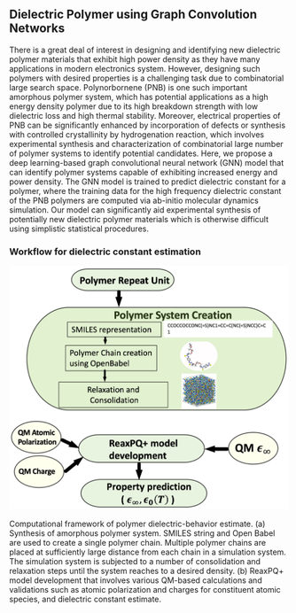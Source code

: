## Dielectric Polymer using Graph Convolution Networks

There is a great deal of interest in designing and identifying new dielectric polymer materials that exhibit high power density as they have many applications in modern electronics system. 
However, designing such polymers with desired properties is a challenging task due to combinatorial large search space. 
Polynorbornene (PNB) is one such important amorphous polymer system, which has potential applications as a high energy density polymer due to its high breakdown strength with low dielectric loss and high thermal stability. Moreover, electrical properties of PNB can be significantly enhanced by incorporation of defects or synthesis with controlled crystallinity by hydrogenation reaction, which involves experimental synthesis and characterization of combinatorial large number of polymer systems to identify potential candidates. Here, we propose a deep learning-based graph convolutional neural network (GNN) model that can identify polymer systems capable of exhibiting increased energy and power density. The GNN model is trained to predict dielectric constant for a polymer, where the training data for the high frequency dielectric constant of the PNB polymers are computed via ab-initio molecular dynamics simulation. Our model can significantly aid experimental synthesis of potentially new dielectric polymer materials which is otherwise difficult using simplistic statistical procedures.


### Workflow for dielectric constant estimation

![Workflow](https://github.com/AnkitMish/PolymerGNN/blob/master/img/Workflow.jpg)
<br>

Computational framework of polymer dielectric-behavior estimate. (a) Synthesis of amorphous polymer system. SMILES string and Open Babel are used to create a single polymer chain. Multiple polymer chains are placed at sufficiently large distance from each chain in a simulation system. The simulation system is subjected to a number of consolidation and relaxation steps until the system reaches to a desired density.  (b) ReaxPQ+ model development that involves various QM-based calculations and validations such as atomic polarization and charges for constituent atomic species, and dielectric constant estimate.

